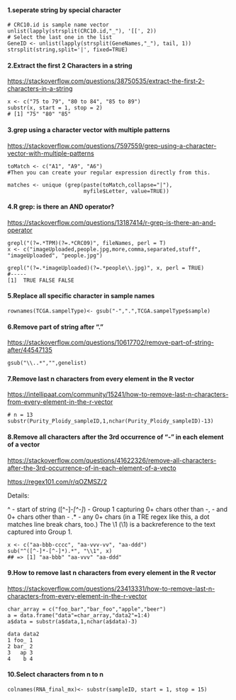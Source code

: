 #### 1.seperate string by special character
```
# CRC10.id is sample name vector
unlist(lapply(strsplit(CRC10.id,"_"), '[[', 2))
# Select the last one in the list
GeneID <- unlist(lapply(strsplit(GeneNames,"_"), tail, 1))
strsplit(string,split='|', fixed=TRUE)
```
#### 2.Extract the first 2 Characters in a string
https://stackoverflow.com/questions/38750535/extract-the-first-2-characters-in-a-string
```
x <- c("75 to 79", "80 to 84", "85 to 89")
substr(x, start = 1, stop = 2)
# [1] "75" "80" "85"
```
#### 3.grep using a character vector with multiple patterns
https://stackoverflow.com/questions/7597559/grep-using-a-character-vector-with-multiple-patterns
```
toMatch <- c("A1", "A9", "A6")
#Then you can create your regular expression directly from this.

matches <- unique (grep(paste(toMatch,collapse="|"), 
                        myfile$Letter, value=TRUE))
```
#### 4.R grep: is there an AND operator?
https://stackoverflow.com/questions/13187414/r-grep-is-there-an-and-operator
```
grepl("(?=.*TPM)(?=.*CRC09)", fileNames, perl = T)
x <- c("imageUploaded,people.jpg,more,comma,separated,stuff", "imageUploaded", "people.jpg")

grepl("(?=.*imageUploaded)(?=.*people\\.jpg)", x, perl = TRUE)
#-----
[1]  TRUE FALSE FALSE
```
#### 5.Replace all specific character in sample names
```
rownames(TCGA.sampelType)<- gsub("-",".",TCGA.sampelType$sample)
```
#### 6.Remove part of string after “.”
https://stackoverflow.com/questions/10617702/remove-part-of-string-after/44547135
```
gsub("\\..*","",genelist)
```
#### 7.Remove last n characters from every element in the R vector
https://intellipaat.com/community/15241/how-to-remove-last-n-characters-from-every-element-in-the-r-vector
```
# n = 13
substr(Purity_Ploidy_sampleID,1,nchar(Purity_Ploidy_sampleID)-13)
```
#### 8.Remove all characters after the 3rd occurrence of “-” in each element of a vector
https://stackoverflow.com/questions/41622326/remove-all-characters-after-the-3rd-occurrence-of-in-each-element-of-a-vecto

https://regex101.com/r/qOZMSZ/2

Details:

^ - start of string
([^-]*-[^-]*) - Group 1 capturing 0+ chars other than -, - and 0+ chars other than -
.* - any 0+ chars (in a TRE regex like this, a dot matches line break chars, too.)
The \\1 (\1) is a backreference to the text captured into Group 1.
```
x <- c("aa-bbb-cccc", "aa-vvv-vv", "aa-ddd")
sub("^([^-]*-[^-]*).*", "\\1", x)
## => [1] "aa-bbb" "aa-vvv" "aa-ddd"
```
#### 9.How to remove last n characters from every element in the R vector
https://stackoverflow.com/questions/23413331/how-to-remove-last-n-characters-from-every-element-in-the-r-vector
```
char_array = c("foo_bar","bar_foo","apple","beer")
a = data.frame("data"=char_array,"data2"=1:4)
a$data = substr(a$data,1,nchar(a$data)-3)

data data2
1 foo_ 1
2 bar_ 2
3   ap 3
4    b 4
```
#### 10.Select characters from n to n
```
colnames(RNA_final_mx)<- substr(sampleID, start = 1, stop = 15)
```
